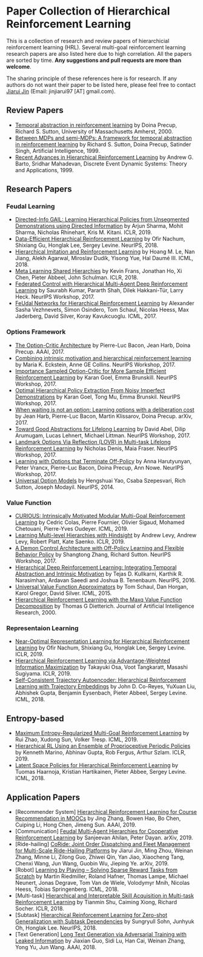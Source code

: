 # Paper Collection of Hierarchical Reinforcement Learning

This is a collection of research and review papers of hierarchicial reinforcement learning (HRL). Several multi-goal reinforcement learning research papers are also listed here due to high correlation. All the papers are sorted by time. **Any suggestions and pull requests are more than welcome**.

The sharing principle of these references here is for research. If any authors do not want their paper to be listed here, please feel free to contact [Jiarui Jin](http://Jinjiarui.github.io/) (Email: jinjiarui97 [AT] gmail.com).



## Review Papers

* [Temporal abstraction in reinforcement learning](https://dl.acm.org/citation.cfm?id=932003) by Doina Precup, 	Richard S. Sutton, University of Massachusetts Amherst, 2000.
* [Between MDPs and semi-MDPs: A framework for temporal abstraction in reinforcement learning](https://www.sciencedirect.com/science/article/pii/S0004370299000521) by Richard S. Sutton, Doina Precup, Satinder Singh, Artificial Intelligence, 1999.
* [Recent Advances in Hierarchical Reinforcement Learning](https://people.cs.umass.edu/~mahadeva/papers/hrl.pdf) by Andrew G. Barto, Sridhar Mahadevan, Discrete Event Dynamic Systems: Theory and Applications, 1999.


## Research Papers

### Feudal Learning
* [Directed-Info GAIL:Learning Hierarchical Policies from Unsegmented Demonstrationsusing Directed Information](https://arxiv.org/pdf/1810.01266.pdf) by Arjun Sharma, Mohit Sharma, Nicholas Rhinehart, Kris M. Kitani. ICLR, 2019.
* [Data-Efficient Hierarchical Reinforcement Learning](https://arxiv.org/abs/1805.08296) by Ofir Nachum, Shixiang Gu, Honglak Lee, Sergey Levine. NeurIPS, 2018.
* [Hierarchical Imitation and Reinforcement Learning](https://arxiv.org/pdf/1803.00590.pdf) by Hoang M. Le, Nan Jiang, Alekh Agarwal, Miroslav Dudík, Yisong Yue, Hal Daumé III. ICML, 2018.
* [Meta Learning Shared Hierarchies](https://arxiv.org/pdf/1710.09767.pdf) by Kevin Frans, Jonathan Ho, Xi Chen, Pieter Abbeel, John Schulman. ICLR, 2018.
* [Federated Control with Hierarchical Multi-Agent Deep Reinforcement Learning](https://arxiv.org/pdf/1712.08266.pdf) by Saurabh Kumar, Pararth Shah, Dilek Hakkani-Tür, Larry Heck. NeurIPS Workshop, 2017.
* [FeUdal Networks for Hierarchical Reinforcement Learning](https://arxiv.org/abs/1703.01161) by Alexander Sasha Vezhnevets, Simon Osindero, Tom Schaul, Nicolas Heess, Max Jaderberg, David Silver, Koray Kavukcuoglu. ICML, 2017.


### Options Framework
* [The Option-Critic Architecture](http://www.aaai.org/ocs/index.php/AAAI/AAAI17/paper/download/14858/14328) by Pierre-Luc Bacon, Jean Harb, Doina Precup. AAAI, 2017.
* [Combining intrinsic motivation and hierarchical reinforcement learning](https://drive.google.com/file/d/1zjc6q0i2J4JoJ8fnVnQslPRoiiQku3Gl/view) by
Maria K. Eckstein, Anne GE Collins. NeurIPS Workshop, 2017.
* [Importance Sampled Option-Critic for More Sample Efficient Reinforcement Learning](https://drive.google.com/file/d/1wTdOEFW22w-ZXTyTSWw_fhfIZcX4Y2Yn/view) by
Karan Goel, Emma Brunskill. NeurIPS Workshop, 2017.
* [Optimal Hierarchical Policy Extraction From Noisy Imperfect Demonstrations](https://drive.google.com/file/d/101FsZkczKMfGeUBTP-089mhkTeepj8IW/view) by Karan Goel, Tong Mu, Emma Brunskil. NeurIPS Workshop, 2017.
* [When waiting is not an option: Learning options with a deliberation cost](https://arxiv.org/pdf/1709.04571.pdf) by Jean Harb, Pierre-Luc Bacon, Martin Klissarov, Doina Precup. arXiv, 2017.
* [Toward Good Abstractions for Lifelong Learning](https://drive.google.com/file/d/1MrNzgpVXYRlp8xfQ6Qjmxs7UNO5T376g/view) by David Abel, Dilip Arumugam, Lucas Lehnert, Michael Littman. NeurIPS Workshop, 2017.
* [Landmark Options Via Reflection (LOVR) in Multi-task Lifelong Reinforcement Learning](https://drive.google.com/file/d/1o-18oSWhxJ73kOXQkfgR2tBvkOD8DJrq/view) by
 Nicholas Denis, Maia Fraser. NeurIPS Workshop, 2017.
* [Learning with Options that Terminate Off-Policy](https://drive.google.com/file/d/16kUKs4LMAc1QsueV0HXQAAKIcVlItvob/view) by Anna Harutyunyan, Peter Vrancx, Pierre-Luc Bacon, Doina Precup, Ann Nowe. NeurIPS Workshop, 2017.
* [Universal Option Models](http://papers.nips.cc/paper/5590-universal-option-models) by Hengshuai Yao, Csaba Szepesvari, Rich Sutton, Joseph Modayil. NeurIPS, 2014.


### Value Function
* [CURIOUS: Intrinsically Motivated Modular
Multi-Goal Reinforcement Learning](http://proceedings.mlr.press/v97/colas19a/colas19a.pdf) by Cedric Colas, Pierre Fournier, Olivier Sigaud, Mohamed Chetouani, Pierre-Yves Oudeyer. ICML, 2019.
* [Learning Multi-level Hierarchies with Hindsight](https://openreview.net/pdf?id=ryzECoAcY7) by Andrew Levy, Andrew Levy, Robert Platt, Kate Saenko. ICLR, 2019.
* [A Demon Control Architecture with Off-Policy Learning and Flexible Behavior Policy](https://drive.google.com/file/d/1tV1Lw1fIsQTihSzSvBT206XX2_6UjiRB/view) by
Shangtong Zhang, Richard Sutton. NeurIPS Workshop, 2017.
* [Hierarchical Deep Reinforcement Learning: Integrating Temporal Abstraction and Intrinsic Motivation](http://papers.nips.cc/paper/6233-hierarchical-deep-reinforcement-learning-integrating-temporal-abstraction-and-intrinsic-motivation.pdf) by Tejas D. Kullkarni, Karthik R. Narasimhan, Ardavan Saeedi and Joshua B. Tenenbaum. NeurIPS, 2016.
* [Universal Value Function Approximators](http://proceedings.mlr.press/v37/schaul15.pdf) by Tom Schaul, Dan Horgan, Karol Gregor, David Silver. ICML, 2015.
* [Hierarchical Reinforcement Learning with the Maxq Value Function Decomposition](https://www.jair.org/index.php/jair/article/view/10266) by Thomas G Dietterich. Journal of Artificial Intelligence Research, 2000.



### Representaion Learning
* [Near-Optimal Representation Learning for Hierarchical Reinforcement Learning](https://openreview.net/pdf?id=H1emus0qF7) by Ofir Nachum, Shixiang Gu, Honglak Lee, Sergey Levine. ICLR, 2019.
* [Hierarchical Reinforcement Learning via Advantage-Weighted Information Maximization](https://openreview.net/pdf?id=Hyl_vjC5KQ) by Takayuki Osa, Voot Tangkaratt, Masashi Sugiyama. ICLR, 2019.
* [Self-Consistent Trajectory Autoencoder: Hierarchical Reinforcement Learning
with Trajectory Embeddings](https://arxiv.org/pdf/1806.02813.pdf) by John D. Co-Reyes, YuXuan Liu, Abhishek Gupta, Benjamin Eysenbach, Pieter Abbeel, Sergey Levine. ICML, 2018.

## Entropy-based
* [Maximum Entropy-Regularized Multi-Goal Reinforcement Learning](https://arxiv.org/pdf/1905.08786.pdf) by Rui Zhao, Xudong Sun, Volker Tresp. ICML, 2019.
* [Hierarchical RL Using an Ensemble of Proprioceptive Periodic Policies](https://openreview.net/pdf?id=SJz1x20cFQ) by Kenneth Marino, Abhinav Gupta, Rob Fergus, Arthur Szlam. ICLR, 2019.
* [Latent Space Policies for Hierarchical Reinforcement Learning](https://arxiv.org/pdf/1804.02808.pdf) by Tuomas Haarnoja, Kristian Hartikainen, Pieter Abbee, Sergey Levine. ICML, 2018.


## Application Papers
* [Recommender System] [Hierarchical Reinforcement Learning for Course Recommendation in MOOCs](https://xiaojingzi.github.io/publications/AAAI19-zhang-et-al-HRL.pdf) by Jing Zhang, Bowen Hao, Bo Chen, Cuiping Li, Hong Chen, Jimeng Sun. AAAI, 2019.
* [Communication] [Feudal Multi-Agent Hierarchies for Cooperative Reinforcement Learning](https://arxiv.org/pdf/1901.08492.pdf) by Sanjeevan Ahilan, Peter Dayan. arXiv, 2019.
* [Ride-hailing] [CoRide: Joint Order Dispatching and Fleet Management for Multi-Scale Ride-Hailing Platforms](https://arxiv.org/pdf/1905.11353.pdf) by Jiarui Jin, Ming Zhou, Weinan Zhang, Minne Li, Zilong Guo, Zhiwei Qin, Yan Jiao, Xiaocheng Tang, Chenxi Wang, Jun Wang, Guobin Wu, Jieping Ye. arXiv, 2019.
* [Robot] [Learning by Playing – Solving Sparse Reward Tasks from Scratch](https://arxiv.org/abs/1802.10567) by Martin Riedmiller, Roland Hafner, Thomas Lampe, Michael Neunert, Jonas Degrave, Tom Van de Wiele, Volodymyr Mnih, Nicolas Heess, Tobias Springenberg. ICML, 2018.
* [Multi-task] [Hierarchical and Interpretable Skill Acquisition in Multi-task Reinforcement Learning](https://openreview.net/pdf?id=SJJQVZW0b) by Tianmin Shu, Caiming Xiong, Richard Socher. ICLR, 2018.
* [Subtask] [Hierarchical Reinforcement Learning for Zero-shot Generalization with Subtask Dependencies](https://arxiv.org/pdf/1807.07665.pdf) by Sungryull Sohn, Junhyuk Oh, Honglak Lee. NeurIPS, 2018.
* [Text Generation] [Long Text Generation via Adversarial Training with Leaked Information](https://arxiv.org/pdf/1709.08624.pdf) by Jiaxian Guo, Sidi Lu, Han Cai, Weinan Zhang, Yong Yu, Jun Wang. AAAI, 2018.
